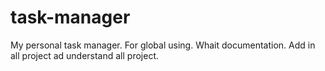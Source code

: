 # task-manager
My personal task manager. For global using. Whait documentation. Add in all project ad understand all project.
